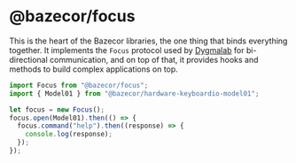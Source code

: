 @bazecor/focus
================

This is the heart of the Bazecor libraries, the one thing that binds
everything together. It implements the `Focus` protocol used by
[Dygmalab][k:focus] for bi-directional communication, and on top of that, it
provides hooks and methods to build complex applications on top.

 [k:focus]: https://github.com/Dygmalab/Bazecor-Focus

```js
import Focus from "@bazecor/focus";
import { Model01 } from "@bazecor/hardware-keyboardio-model01";

let focus = new Focus();
focus.open(Model01).then(() => {
  focus.command("help").then((response) => {
    console.log(response);
  });
});
```
